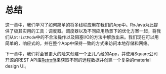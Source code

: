 # 总结

这一章中，我们学习了如何简单的将多线程应用在我们的App中。RxJava为此提供了极其实用的工具：调度器。调度器以及不同应用场景下的优化方案一起，将我们从`StrictMode`中的不合法操作以及阻塞I/O的方法中解放出来。我们现在可以用简单的，响应式的，并在整个App中保持一致的方式来访问本地存储和网络。

下一章中，我们将会冒更大的险来创建一个正儿八经的App，并使用Square公司开源的REST API库[Retrofit][1]来获取不同的远程数据并创建一个复杂的material design UI。

[1]: http://https://github.com/square/retrofit "GitHub"
